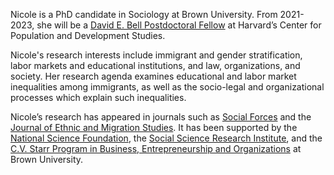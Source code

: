 Nicole is a PhD candidate in Sociology at Brown University. From 2021-2023, she will be a [David E. Bell Postdoctoral Fellow](https://www.hsph.harvard.edu/population-development/postdoctoral-fellowships/bell-fellowship/) at Harvard’s Center for Population and Development Studies.

Nicole's research interests include immigrant and gender stratification, labor markets and educational institutions, and law, organizations, and society. Her research agenda examines educational and labor market inequalities among immigrants, as well as the socio-legal and organizational processes which explain such inequalities. 

Nicole’s research has appeared in journals such as [Social Forces](https://academic.oup.com/sf/advance-article-abstract/doi/10.1093/sf/soy128/5320369?redirectedFrom=fulltext) and the [Journal of Ethnic and Migration Studies](https://www.tandfonline.com/eprint/ZAHPEDBUTGXIAZGFQPN5/full?target=10.1080/1369183X.2020.1750947). It has been supported by the [National Science Foundation](https://www.nsf.gov/awardsearch/showAward?AWD_ID=1920714&HistoricalAwards=false), the [Social Science Research Institute](https://www.brown.edu/initiatives/social-science-research/director), and the [C.V. Starr Program in Business, Entrepreneurship and Organizations](https://www.brown.edu/academics/business-entrepreneurship-organizations/graduate-research-hazeltine-fellowships) at Brown University.
